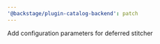```yaml
---
'@backstage/plugin-catalog-backend': patch
---
```


Add configuration parameters for deferred stitcher
